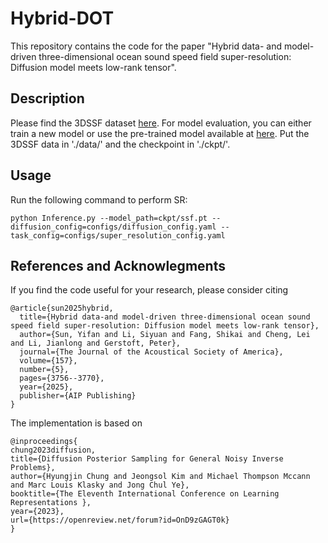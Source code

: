 # Hybrid-DOT

This repository contains the code for the paper "Hybrid data- and model-driven three-dimensional ocean sound speed field super-resolution: Diffusion model meets low-rank tensor".

## Description

Please find the 3DSSF dataset [here](https://drive.google.com/file/d/1mDZ29nNAQso_4TWC1N1bAjJc3rls8OSR/view?usp=drive_link). For model evaluation, you can either train a new model or use the pre-trained model available at [here](https://drive.google.com/file/d/15P59cckEFyhxVtwhUn3vCF7IbMz7cCae/view?usp=drive_link). Put the 3DSSF data in './data/' and the checkpoint in './ckpt/'.

## Usage

Run the following command to perform SR:
```
python Inference.py --model_path=ckpt/ssf.pt --diffusion_config=configs/diffusion_config.yaml --task_config=configs/super_resolution_config.yaml
```

## References and Acknowlegments

If you find the code useful for your research, please consider citing
```
@article{sun2025hybrid,
  title={Hybrid data-and model-driven three-dimensional ocean sound speed field super-resolution: Diffusion model meets low-rank tensor},
  author={Sun, Yifan and Li, Siyuan and Fang, Shikai and Cheng, Lei and Li, Jianlong and Gerstoft, Peter},
  journal={The Journal of the Acoustical Society of America},
  volume={157},
  number={5},
  pages={3756--3770},
  year={2025},
  publisher={AIP Publishing}
}
```

The implementation is based on
```
@inproceedings{
chung2023diffusion,
title={Diffusion Posterior Sampling for General Noisy Inverse Problems},
author={Hyungjin Chung and Jeongsol Kim and Michael Thompson Mccann and Marc Louis Klasky and Jong Chul Ye},
booktitle={The Eleventh International Conference on Learning Representations },
year={2023},
url={https://openreview.net/forum?id=OnD9zGAGT0k}
}
```
